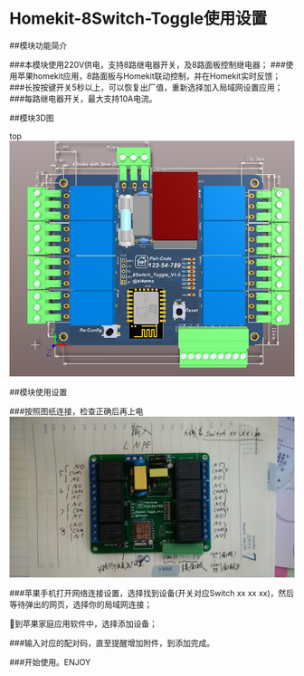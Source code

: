 # Homekit-8Switch-Toggle使用设置

##模块功能简介

###本模块使用220V供电，支持8路继电器开关，及8路面板控制继电器；
###使用苹果homekit应用，8路面板与Homekit联动控制，并在Homekit实时反馈；
###长按按键开关5秒以上，可以恢复出厂值，重新选择加入局域网设置应用；
###每路继电器开关，最大支持10A电流。

##模块3D图

top
![](https://github.com/xfce/Homekit-8Switch-Toggle/raw/master/img/8Switch-toggle-Homekit-2.jpg)

##模块使用设置

###按照图纸连接，检查正确后再上电
![](https://github.com/xfce/Homekit-8Switch-Toggle/raw/master/img/8Switch-toggle-Homekit-3.jpg)


###苹果手机打开网络连接设置，选择找到设备(开关对应Switch xx xx xx)，然后等待弹出的网页，选择你的局域网连接；

到苹果家庭应用软件中，选择添加设备；

###输入对应的配对码，直至提醒增加附件，到添加完成。

###开始使用。ENJOY
